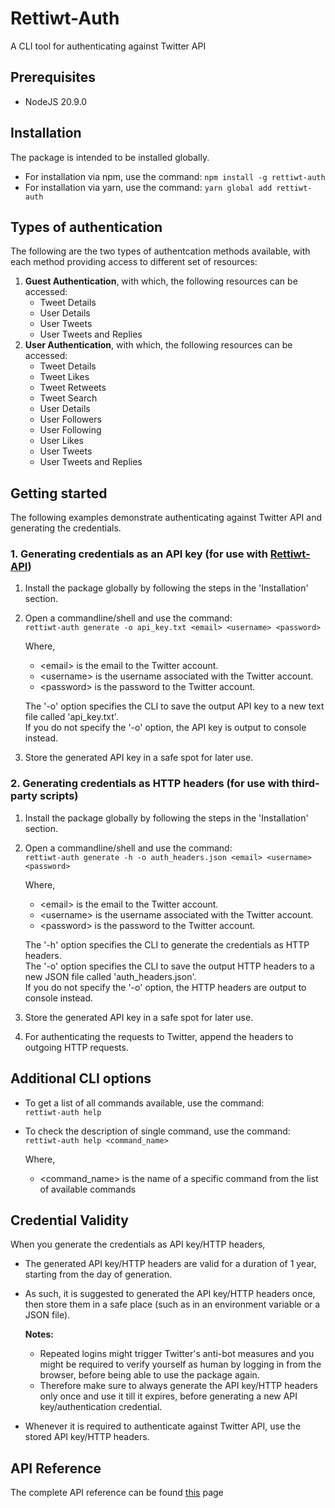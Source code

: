 # Rettiwt-Auth

A CLI tool for authenticating against Twitter API

## Prerequisites

-   NodeJS 20.9.0

## Installation

The package is intended to be installed globally.

-   For installation via npm, use the command: `npm install -g rettiwt-auth`
-   For installation via yarn, use the command: `yarn global add rettiwt-auth`

## Types of authentication

The following are the two types of authentcation methods available, with each method providing access to different set of resources:

1. **Guest Authentication**, with which, the following resources can be accessed:
    - Tweet Details
    - User Details
    - User Tweets
    - User Tweets and Replies
2. **User Authentication**, with which, the following resources can be accessed:
    - Tweet Details
    - Tweet Likes
    - Tweet Retweets
    - Tweet Search
    - User Details
    - User Followers
    - User Following
    - User Likes
    - User Tweets
    - User Tweets and Replies

## Getting started

The following examples demonstrate authenticating against Twitter API and generating the credentials.

### 1. Generating credentials as an API key (for use with [Rettiwt-API](https://github.com/Rishikant181/Rettiwt-API))

1.  Install the package globally by following the steps in the 'Installation' section.
2.  Open a commandline/shell and use the command:  
    `rettiwt-auth generate -o api_key.txt <email> <username> <password>`

    Where,

    -   \<email\> is the email to the Twitter account.
    -   \<username\> is the username associated with the Twitter account.
    -   \<password\> is the password to the Twitter account.

    The '-o' option specifies the CLI to save the output API key to a new text file called 'api_key.txt'.  
    If you do not specify the '-o' option, the API key is output to console instead.

3.  Store the generated API key in a safe spot for later use.

### 2. Generating credentials as HTTP headers (for use with third-party scripts)

1.  Install the package globally by following the steps in the 'Installation' section.
2.  Open a commandline/shell and use the command:  
    `rettiwt-auth generate -h -o auth_headers.json <email> <username> <password>`

    Where,

    -   \<email\> is the email to the Twitter account.
    -   \<username\> is the username associated with the Twitter account.
    -   \<password\> is the password to the Twitter account.

    The '-h' option specifies the CLI to generate the credentials as HTTP headers.  
    The '-o' option specifies the CLI to save the output HTTP headers to a new JSON file called 'auth_headers.json'.  
    If you do not specify the '-o' option, the HTTP headers are output to console instead.

3.  Store the generated API key in a safe spot for later use.
4.  For authenticating the requests to Twitter, append the headers to outgoing HTTP requests.

## Additional CLI options

-   To get a list of all commands available, use the command:  
    `rettiwt-auth help`
-   To check the description of single command, use the command:  
    `rettiwt-auth help <command_name>`

    Where,

    -   <command_name> is the name of a specific command from the list of available commands

## Credential Validity

When you generate the credentials as API key/HTTP headers,

-   The generated API key/HTTP headers are valid for a duration of 1 year, starting from the day of generation.
-   As such, it is suggested to generated the API key/HTTP headers once, then store them in a safe place (such as in an environment variable or a JSON file).

    **Notes:**

    -   Repeated logins might trigger Twitter's anti-bot measures and you might be required to verify yourself as human by logging in from the browser, before being able to use the package again.
    -   Therefore make sure to always generate the API key/HTTP headers only once and use it till it expires, before generating a new API key/authentication credential.

-   Whenever it is required to authenticate against Twitter API, use the stored API key/HTTP headers.

## API Reference

The complete API reference can be found [this](https://rishikant181.github.io/Rettiwt-Auth/) page

